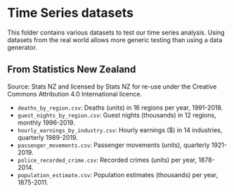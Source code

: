 # Time Series datasets

This folder contains various datasets to test our time series analysis. Using datasets from the real world allows more generic testing than using a data generator.

## From Statistics New Zealand

Source: Stats NZ and licensed by Stats NZ for re-use under the Creative Commons Attribution 4.0 International licence.

- `deaths_by_region.csv`: Deaths (units) in 16 regions per year, 1991-2018.
- `guest_nights_by_region.csv`: Guest nights (thousands) in 12 regions, monthly 1996-2019.
- `hourly_earnings_by_industry.csv`: Hourly earnings ($) in 14 industries, quarterly 1989-2019.
- `passenger_movements.csv`: Passenger movements (units), quarterly 1921-2019.
- `police_recorded_crime.csv`: Recorded crimes (units) per year, 1878-2014.
- `population_estimate.csv`: Population estimates (thousands) per year, 1875-2011.
